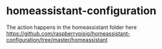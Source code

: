 # homeassistant-configuration

The action happens in the homeassistant folder here https://github.com/raspberrypisig/homeassistant-configuration/tree/master/homeassistant
